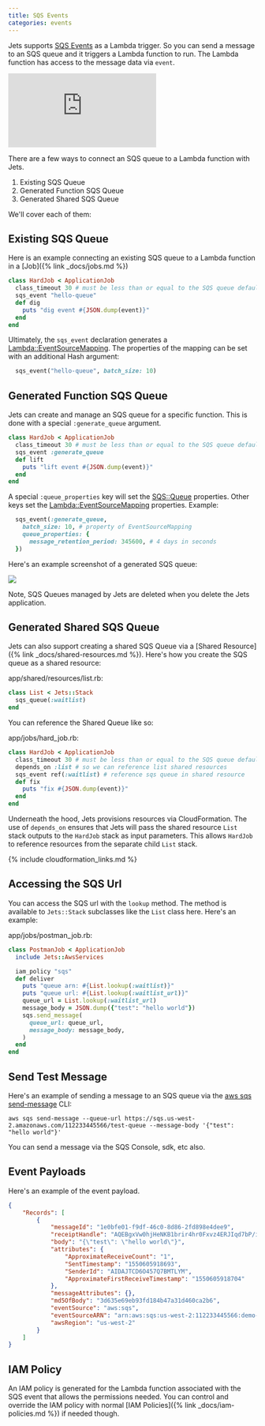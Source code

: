 ```yaml
---
title: SQS Events
categories: events
---
```


Jets supports [SQS Events](https://aws.amazon.com/blogs/aws/aws-lambda-adds-amazon-simple-queue-service-to-supported-event-sources/) as a Lambda trigger. So you can send a message to an SQS queue and it triggers a Lambda function to run.  The Lambda function has access to the message data via `event`.

<div class="video-box"><div class="video-container"><iframe src="https://www.youtube.com/embed/YxuTX15agdk" frameborder="0" allowfullscreen=""></iframe></div></div>

There are a few ways to connect an SQS queue to a Lambda function with Jets.

1. Existing SQS Queue
2. Generated Function SQS Queue
3. Generated Shared SQS Queue

We'll cover each of them:

## Existing SQS Queue

Here is an example connecting an existing SQS queue to a Lambda function in a [Job]({% link _docs/jobs.md %})

```ruby
class HardJob < ApplicationJob
  class_timeout 30 # must be less than or equal to the SQS queue default timeout
  sqs_event "hello-queue"
  def dig
    puts "dig event #{JSON.dump(event)}"
  end
end
```

Ultimately, the `sqs_event` declaration generates a [Lambda::EventSourceMapping](https://docs.aws.amazon.com/AWSCloudFormation/latest/UserGuide/aws-resource-lambda-eventsourcemapping.html).  The properties of the mapping can be set with an additional Hash argument:

```ruby
  sqs_event("hello-queue", batch_size: 10)
```

## Generated Function SQS Queue

Jets can create and manage an SQS queue for a specific function. This is done with a special `:generate_queue` argument.

```ruby
class HardJob < ApplicationJob
  class_timeout 30 # must be less than or equal to the SQS queue default timeout
  sqs_event :generate_queue
  def lift
    puts "lift event #{JSON.dump(event)}"
  end
end
```

A special `:queue_properties` key will set the [SQS::Queue](https://docs.aws.amazon.com/AWSCloudFormation/latest/UserGuide/aws-properties-sqs-queues.html) properties. Other keys set the [Lambda::EventSourceMapping](https://docs.aws.amazon.com/AWSCloudFormation/latest/UserGuide/aws-resource-lambda-eventsourcemapping.html) properties.  Example:

```ruby
  sqs_event(:generate_queue,
    batch_size: 10, # property of EventSourceMapping
    queue_properties: {
      message_retention_period: 345600, # 4 days in seconds
  })
```

Here's an example screenshot of a generated SQS queue:

![](/img/docs/sqs-queue.png)

Note, SQS Queues managed by Jets are deleted when you delete the Jets application.

## Generated Shared SQS Queue

Jets can also support creating a shared SQS Queue via a [Shared Resource]({% link _docs/shared-resources.md %}). Here's how you create the SQS queue as a shared resource:

app/shared/resources/list.rb:

```ruby
class List < Jets::Stack
  sqs_queue(:waitlist)
end
```

You can reference the Shared Queue like so:

app/jobs/hard_job.rb:

```ruby
class HardJob < ApplicationJob
  class_timeout 30 # must be less than or equal to the SQS queue default timeout
  depends_on :list # so we can reference list shared resources
  sqs_event ref(:waitlist) # reference sqs queue in shared resource
  def fix
    puts "fix #{JSON.dump(event)}"
  end
end
```

Underneath the hood, Jets provisions resources via CloudFormation.  The use of `depends_on` ensures that Jets will pass the shared resource `List` stack outputs to the `HardJob` stack as input parameters. This allows `HardJob` to reference resources from the separate child `List` stack.

{% include cloudformation_links.md %}

## Accessing the SQS Url

You can access the SQS url with the `lookup` method. The method is available to `Jets::Stack` subclasses like the `List` class here. Here's an example:

app/jobs/postman_job.rb:

```ruby
class PostmanJob < ApplicationJob
  include Jets::AwsServices

  iam_policy "sqs"
  def deliver
    puts "queue arn: #{List.lookup(:waitlist)}"
    puts "queue url: #{List.lookup(:waitlist_url)}"
    queue_url = List.lookup(:waitlist_url)
    message_body = JSON.dump({"test": "hello world"})
    sqs.send_message(
      queue_url: queue_url,
      message_body: message_body,
    )
  end
end
```

## Send Test Message

Here's an example of sending a message to an SQS queue via the [aws sqs send-message](https://docs.aws.amazon.com/cli/latest/reference/sqs/send-message.html) CLI:

    aws sqs send-message --queue-url https://sqs.us-west-2.amazonaws.com/112233445566/test-queue --message-body '{"test": "hello world"}'

You can send a message via the SQS Console, sdk, etc also.

## Event Payloads

Here's an example of the event payload.

```json
{
    "Records": [
        {
            "messageId": "1e0bfe01-f9df-46c0-8d86-2fd898e4dee9",
            "receiptHandle": "AQEBgxVw0hjHeNKB1brir4hr0Fxvz4ERJIqd7bP/iHw82/+UUx/r4W0KG3FSiEA4A+Vk0oS8dT6W8be/Bn7eJjKspZfW2KzC0xzsCmS+BihySk1SX9FM5SW1rFd3bFWYtT6s7pOX2inaU/THtn7Envp5Rs+zehmNIspnLPZkf9h3RFSQk12xaVaOmCQnHtz9o8uKIXwMEwn5IhlJgC0DIuM1v8NZK8Hc65b4xpf09vf01LEA/XdXm24SjfJ0fl7ev2rBXtkMitAfNmKd8x0fcbG3O7H7wB+CIKR4+QvGcI6u9QuAdPU5MpIJ46niJmrtnIx70S5Go1paUYMa77ABBjFWoJkJHvHouuiohEQHdMrH1QSyabNBS2Nw2dikhBcXVtLQW4iH+xNXwLIVUxarAk9EHokh1iGWZsG91whmPaAl0t2Vdfo6Dcm0/6IgXhKcLFIw",
            "body": "{\"test\": \"hello world\"}",
            "attributes": {
                "ApproximateReceiveCount": "1",
                "SentTimestamp": "1550605918693",
                "SenderId": "AIDAJTCD6O457Q7BMTLYM",
                "ApproximateFirstReceiveTimestamp": "1550605918704"
            },
            "messageAttributes": {},
            "md5OfBody": "3d635e69eb93fd184b47a31d460ca2b6",
            "eventSource": "aws:sqs",
            "eventSourceARN": "arn:aws:sqs:us-west-2:112233445566:demo-dev-List-3VJ13ADFT5VZ-Waitlist-X35N8JKWZTL3",
            "awsRegion": "us-west-2"
        }
    ]
}
```

## IAM Policy

An IAM policy is generated for the Lambda function associated with the SQS event that allows the permissions needed.  You can control and override the IAM policy with normal [IAM Policies]({% link _docs/iam-policies.md %}) if needed though.


